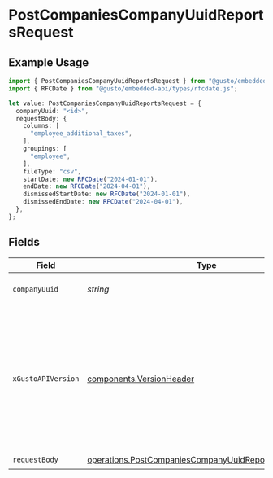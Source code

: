 # PostCompaniesCompanyUuidReportsRequest

## Example Usage

```typescript
import { PostCompaniesCompanyUuidReportsRequest } from "@gusto/embedded-api/models/operations/postcompaniescompanyuuidreports.js";
import { RFCDate } from "@gusto/embedded-api/types/rfcdate.js";

let value: PostCompaniesCompanyUuidReportsRequest = {
  companyUuid: "<id>",
  requestBody: {
    columns: [
      "employee_additional_taxes",
    ],
    groupings: [
      "employee",
    ],
    fileType: "csv",
    startDate: new RFCDate("2024-01-01"),
    endDate: new RFCDate("2024-04-01"),
    dismissedStartDate: new RFCDate("2024-01-01"),
    dismissedEndDate: new RFCDate("2024-04-01"),
  },
};
```

## Fields

| Field                                                                                                                                                                                                                        | Type                                                                                                                                                                                                                         | Required                                                                                                                                                                                                                     | Description                                                                                                                                                                                                                  |
| ---------------------------------------------------------------------------------------------------------------------------------------------------------------------------------------------------------------------------- | ---------------------------------------------------------------------------------------------------------------------------------------------------------------------------------------------------------------------------- | ---------------------------------------------------------------------------------------------------------------------------------------------------------------------------------------------------------------------------- | ---------------------------------------------------------------------------------------------------------------------------------------------------------------------------------------------------------------------------- |
| `companyUuid`                                                                                                                                                                                                                | *string*                                                                                                                                                                                                                     | :heavy_check_mark:                                                                                                                                                                                                           | The UUID of the company                                                                                                                                                                                                      |
| `xGustoAPIVersion`                                                                                                                                                                                                           | [components.VersionHeader](../../models/components/versionheader.md)                                                                                                                                                         | :heavy_minus_sign:                                                                                                                                                                                                           | Determines the date-based API version associated with your API call. If none is provided, your application's [minimum API version](https://docs.gusto.com/embedded-payroll/docs/api-versioning#minimum-api-version) is used. |
| `requestBody`                                                                                                                                                                                                                | [operations.PostCompaniesCompanyUuidReportsRequestBody](../../models/operations/postcompaniescompanyuuidreportsrequestbody.md)                                                                                               | :heavy_check_mark:                                                                                                                                                                                                           | N/A                                                                                                                                                                                                                          |